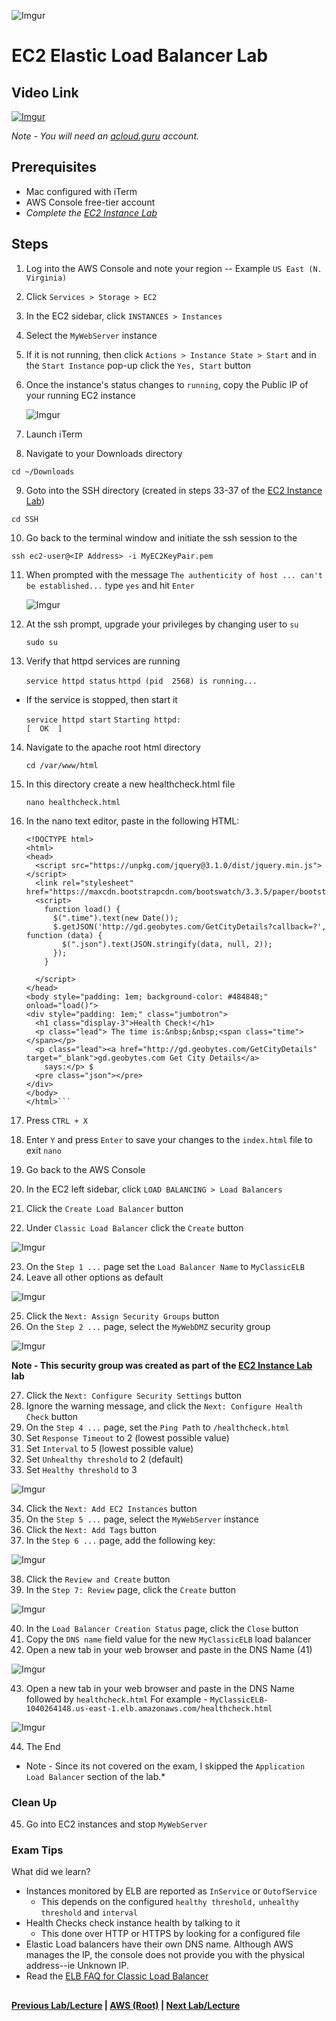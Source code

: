 ![Imgur](https://i.imgur.com/9awJmtb.png)


EC2 Elastic Load Balancer Lab
======



## Video Link

[![Imgur](https://i.imgur.com/Q2esGHV.png)](https://acloud.guru/course/aws-certified-solutions-architect-associate/learn/ec2/load-balancers-health-checks/watch)

*Note - You will need an [acloud.guru](acloud.guru) account.*


## Prerequisites

*   Mac configured with iTerm
*   AWS Console free-tier account
*   *Complete the [EC2 Instance Lab](ec2-instance-lab.md)*


## Steps

1.  Log into the AWS Console and note your region -- Example `US East (N. Virginia)`
2.  Click `Services > Storage > EC2`
3.  In the EC2 sidebar, click `INSTANCES > Instances`
4.  Select the `MyWebServer` instance
5.  If it is not running, then click `Actions > Instance State > Start` and in the `Start Instance` pop-up click
    the `Yes, Start` button   
6.  Once the instance's status changes to `running`, copy the Public IP of your running EC2 instance
    
      ![Imgur](https://i.imgur.com/I59pebl.png)
      
7.  Launch iTerm
8.  Navigate to your Downloads directory

  ```cd ~/Downloads```

9. Goto into the SSH directory (created in steps 33-37 of the [EC2 Instance Lab](ec2-instance-lab.md))

  ```cd SSH```
  
10. Go back to the terminal window and initiate the ssh session to the <IP Address>

  ```ssh ec2-user@<IP Address> -i MyEC2KeyPair.pem```
  
11. When prompted with the message `The authenticity of host ... can't be established...` type
    `yes` and hit `Enter`

    ![Imgur](https://i.imgur.com/nSvTcn3.png)  

12. At the ssh prompt, upgrade your privileges by changing user to `su`

    ```sudo su```

13. Verify that httpd services are running 

    ```service httpd status```
    ```httpd (pid  2568) is running...```

  * If the service is stopped, then start it
  
    ```service httpd start```
    ```Starting httpd:                                            [  OK  ]```
    
14. Navigate to the apache root html directory

    ```cd /var/www/html```
    
15. In this directory create a new healthcheck.html file

    ```nano healthcheck.html```

16. In the nano text editor, paste in the following HTML:

    ```aidl 
    <!DOCTYPE html>
    <html>
    <head>
      <script src="https://unpkg.com/jquery@3.1.0/dist/jquery.min.js"></script>
      <link rel="stylesheet" href="https://maxcdn.bootstrapcdn.com/bootswatch/3.3.5/paper/bootstrap.min.css"/>
      <script>
        function load() {
          $(".time").text(new Date());
          $.getJSON('http://gd.geobytes.com/GetCityDetails?callback=?', function (data) {
            $(".json").text(JSON.stringify(data, null, 2));
          });
        }
    
      </script>
    </head>
    <body style="padding: 1em; background-color: #484848;" onload="load()">
    <div style="padding: 1em;" class="jumbotron">
      <h1 class="display-3">Health Check!</h1>
      <p class="lead"> The time is:&nbsp;&nbsp;<span class="time"></span></p>
      <p class="lead"><a href="http://gd.geobytes.com/GetCityDetails" target="_blank">gd.geobytes.com Get City Details</a>
        says:</p> $
      <pre class="json"></pre>
    </div>
    </body>
    </html>```

17. Press `CTRL + X` 
18. Enter `Y` and press `Enter` to save your changes to the `index.html` file to exit `nano`
19. Go back to the AWS Console
20. In the EC2 left sidebar, click `LOAD BALANCING > Load Balancers`
21. Click the `Create Load Balancer` button
22. Under `Classic Load Balancer` click the `Create` button

  ![Imgur](https://i.imgur.com/DPPaXYV.png)  

23. On the `Step 1 ...` page set the `Load Balancer Name` to `MyClassicELB`
24. Leave all other options as default

  ![Imgur](https://i.imgur.com/g8BDqe6.png)

25. Click the `Next: Assign Security Groups` button
26. On the `Step 2 ...` page, select the `MyWebDMZ` security group

  ![Imgur](https://i.imgur.com/jP5Z0sy.png)
  
  __Note - This security group was created as part of the [EC2 Instance Lab](ec2-instance-lab.md) lab__
  
27. Click the `Next: Configure Security Settings` button
28. Ignore the warning message, and click the `Next: Configure Health Check` button
29. On the `Step 4 ...` page, set the `Ping Path` to `/healthcheck.html`
30. Set `Response Timeout` to 2 (lowest possible value)
31. Set `Interval` to 5 (lowest possible value)
32. Set `Unhealthy threshold` to 2 (default)
33. Set `Healthy threshold` to 3

  ![Imgur](https://i.imgur.com/r2pukkV.png)

34. Click the `Next: Add EC2 Instances` button
35. On the `Step 5 ...` page, select the `MyWebServer` instance
36. Click the `Next: Add Tags` button
37. In the `Step 6 ...` page, add the following key:

  ![Imgur](https://i.imgur.com/lo3Bf2r.png)  

38. Click the `Review and Create` button
39. In the `Step 7: Review` page, click the `Create` button

  ![Imgur](https://i.imgur.com/lxzEoaS.png)

40. In the `Load Balancer Creation Status` page, click the `Close` button
41. Copy the `DNS name` field value for the new `MyClassicELB` load balancer  
42. Open a new tab in your web browser and paste in the DNS Name (41)

  ![Imgur](https://i.imgur.com/BDeFvpj.png)

43. Open a new tab in your web browser and paste in the DNS Name followed by `healthcheck.html`
    For example - `MyClassicELB-1040264148.us-east-1.elb.amazonaws.com/healthcheck.html`

  ![Imgur](https://i.imgur.com/T8fGQ3N.png)
  
44. The End

  * Note - Since its not covered on the exam, I skipped the `Application Load Balancer` section of the lab.*

### Clean Up

45. Go into EC2 instances and stop `MyWebServer`


### Exam Tips

What did we learn?

* Instances monitored by ELB are reported as `InService` or `OutofService`
  * This depends on the configured `healthy threshold,` `unhealthy threshold` and `interval`
* Health Checks check instance health by talking to it
  * This done over HTTP or HTTPS by looking for a configured file
* Elastic Load balancers have their own DNS name. Although AWS manages the IP, the console
  does not provide you with the physical address--ie Unknown IP.
* Read the [ELB FAQ for Classic Load Balancer](https://aws.amazon.com/elasticloadbalancing/faqs/)


##

**[Previous Lab/Lecture](ec2-ami-types.md) | [AWS (Root)](../readme.adoc) | [Next Lab/Lecture](ec2-cloudwatch-lab.md)** 
